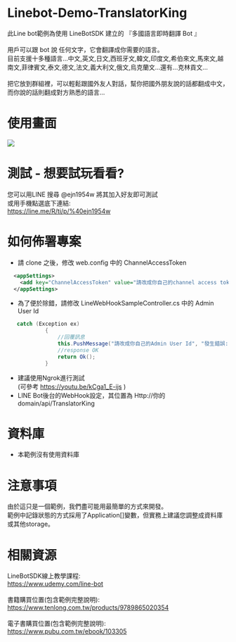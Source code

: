 Linebot-Demo-TranslatorKing
===
此Line bot範例為使用 LineBotSDK 建立的 『多國語言即時翻譯 Bot 』<br><br>
用戶可以跟 bot 說 任何文字，它會翻譯成你需要的語言。 <br>
目前支援十多種語言...中文,英文,日文,西班牙文,韓文,印度文,希伯來文,馬來文,越南文,菲律賓文,泰文,德文,法文,義大利文,俄文,烏克蘭文...還有...克林貢文... <br><br>
把它放到群組裡，可以輕鬆跟國外友人對話，幫你把國外朋友說的話都翻成中文，而你說的話則翻成對方熟悉的語言...<br>

使用畫面
===
 ![](https://imgur.com/LlWsuJu.png)

測試 - 想要試玩看看?
===
您可以用LINE 搜尋 @ejn1954w 將其加入好友即可測試 <br>
或用手機點選底下連結: <br>
https://line.me/R/ti/p/%40ejn1954w <br>

如何佈署專案
===
* 請 clone 之後，修改 web.config 中的 ChannelAccessToken
```xml
  <appSettings>
    <add key="ChannelAccessToken" value="請改成你自己的channel access token"/>
  </appSettings>
```
* 為了便於除錯，請修改 LineWebHookSampleController.cs 中的 Admin User Id
```csharp
   catch (Exception ex)
            {
                //回覆訊息
                this.PushMessage("請改成你自己的Admin User Id", "發生錯誤:\n" + ex.Message);
                //response OK
                return Ok();
            }
```
* 建議使用Ngrok進行測試 <br/>
(可參考 https://youtu.be/kCga1_E-ijs ) 
* LINE Bot後台的WebHook設定，其位置為 Http://你的domain/api/TranslatorKing

資料庫
===
* 本範例沒有使用資料庫
 
注意事項
===
由於這只是一個範例，我們盡可能用最簡單的方式來開發。 <br/>
範例中記錄狀態的方式採用了Application[]變數，但實務上建議您調整成資料庫或其他storage。

相關資源 
===
LineBotSDK線上教學課程: <br/>
https://www.udemy.com/line-bot <br/>
<br/>
書籍購買位置(包含範例完整說明): <br/>
https://www.tenlong.com.tw/products/9789865020354 <br/>
<br/>
電子書購買位置(包含範例完整說明): <br/>
https://www.pubu.com.tw/ebook/103305 <br/>

